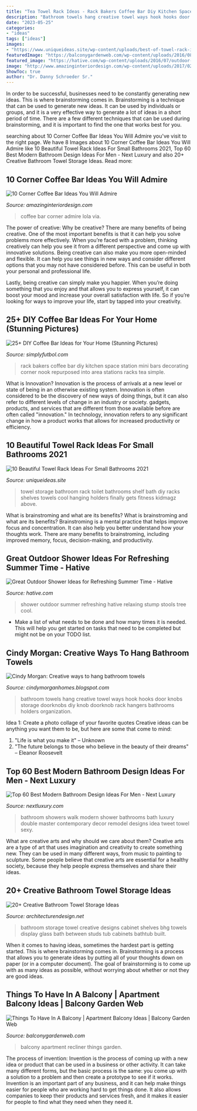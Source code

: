 ```yaml
---
title: "Tea Towel Rack Ideas - Rack Bakers Coffee Bar Diy Kitchen Space Station Mini Bars Decorating Corner Nook Repurposed Into Area Stations Racks Tea Simple"
description: "Bathroom towels hang creative towel ways hook hooks door knobs storage doorknobs diy knob doorknob rack hangers bathrooms holders organization"
date: "2023-05-25"
categories:
- "ideas"
tags: ["ideas"]
images:
- "https://www.uniqueideas.site/wp-content/uploads/best-of-towel-rack-ideas-for-bathroom-small-cool-racks-fitness-room.jpg"
featuredImage: "https://balconygardenweb.com/wp-content/uploads/2016/08/recliner.jpg"
featured_image: "https://hative.com/wp-content/uploads/2016/07/outdoor-shower/28-outdoor-shower-ideas-for-summer-time.jpg"
image: "http://www.amazinginteriordesign.com/wp-content/uploads/2017/02/10-cool-corner-coffee-bar-ideas-you-will-admire-8.jpg"
ShowToc: true
author: "Dr. Danny Schroeder Sr."
---
```



In order to be successful, businesses need to be constantly generating new ideas. This is where brainstorming comes in. Brainstorming is a technique that can be used to generate new ideas. It can be used by individuals or groups, and it is a very effective way to generate a lot of ideas in a short period of time. There are a few different techniques that can be used during brainstorming, and it is important to find the one that works best for you.

	

		
searching about 10 Corner Coffee Bar Ideas You Will Admire you've visit to the right page. We have 8 Images about 10 Corner Coffee Bar Ideas You Will Admire like 10 Beautiful Towel Rack Ideas For Small Bathrooms 2021, Top 60 Best Modern Bathroom Design Ideas For Men - Next Luxury and also 20+ Creative Bathroom Towel Storage Ideas. Read more:
		
    
## 10 Corner Coffee Bar Ideas You Will Admire

<img loading=lazy src="http://www.amazinginteriordesign.com/wp-content/uploads/2017/02/10-cool-corner-coffee-bar-ideas-you-will-admire-8.jpg" onerror="this.onerror=null;this.src='https://tse2.mm.bing.net/th?id=OIP.XNHBzi4dA53Suf9vRnH-JgHaLJ&amp;pid=15.1';" alt="10 Corner Coffee Bar Ideas You Will Admire">

_Source: amazinginteriordesign.com_

>coffee bar corner admire lola via. 

	

The power of creative: Why be creative?
There are many benefits of being creative. One of the most important benefits is that it can help you solve problems more effectively. When you’re faced with a problem, thinking creatively can help you see it from a different perspective and come up with innovative solutions.
Being creative can also make you more open-minded and flexible. It can help you see things in new ways and consider different options that you may not have considered before. This can be useful in both your personal and professional life.

Lastly, being creative can simply make you happier. When you’re doing something that you enjoy and that allows you to express yourself, it can boost your mood and increase your overall satisfaction with life. So if you’re looking for ways to improve your life, start by tapped into your creativity.

    
## 25+ DIY Coffee Bar Ideas For Your Home (Stunning Pictures)

<img loading=lazy src="http://simplyfutbol.com/wp-content/uploads/2017/04/word-image-3.jpeg" onerror="this.onerror=null;this.src='https://tse4.mm.bing.net/th?id=OIP.c2hBu9RDL_UMintIGbpB7gHaJ4&amp;pid=15.1';" alt="25+ DIY Coffee Bar Ideas for Your Home (Stunning Pictures)">

_Source: simplyfutbol.com_

>rack bakers coffee bar diy kitchen space station mini bars decorating corner nook repurposed into area stations racks tea simple. 

	

What is Innovation?
Innovation is the process of arrivals at a new level or state of being in an otherwise existing system. Innovation is often considered to be the discovery of new ways of doing things, but it can also refer to different levels of change in an industry or society. gadgets, products, and services that are different from those available before are often called "innovation." In technology, innovation refers to any significant change in how a product works that allows for increased productivity or efficiency.

    
## 10 Beautiful Towel Rack Ideas For Small Bathrooms 2021

<img loading=lazy src="https://www.uniqueideas.site/wp-content/uploads/best-of-towel-rack-ideas-for-bathroom-small-cool-racks-fitness-room.jpg" onerror="this.onerror=null;this.src='https://tse3.mm.bing.net/th?id=OIP.v-zVkeDEHOJ7sL7I_xlKZAHaJ4&amp;pid=15.1';" alt="10 Beautiful Towel Rack Ideas For Small Bathrooms 2021">

_Source: uniqueideas.site_

>towel storage bathroom rack toilet bathrooms shelf bath diy racks shelves towels cool hanging holders finally gets fitness kidmagz above. 

	

What is brainstroming and what are its benefits?
What is brainstroming and what are its benefits? Brainstroming is a mental practice that helps improve focus and concentration. It can also help you better understand how your thoughts work. There are many benefits to brainstroming, including improved memory, focus, decision-making, and productivity.

    
## Great Outdoor Shower Ideas For Refreshing Summer Time - Hative

<img loading=lazy src="https://hative.com/wp-content/uploads/2016/07/outdoor-shower/28-outdoor-shower-ideas-for-summer-time.jpg" onerror="this.onerror=null;this.src='https://tse1.mm.bing.net/th?id=OIP.la_LykskDLuEIiURv4cMcQHaLG&amp;pid=15.1';" alt="Great Outdoor Shower Ideas for Refreshing Summer Time - Hative">

_Source: hative.com_

>shower outdoor summer refreshing hative relaxing stump stools tree cool. 

	

- Make a list of what needs to be done and how many times it is needed. This will help you get started on tasks that need to be completed but might not be on your TODO list.

    
## Cindy Morgan: Creative Ways To Hang Bathroom Towels

<img loading=lazy src="http://2.bp.blogspot.com/-1QgtWRTS8P4/T-3yVrsE6UI/AAAAAAAAAho/QCQHybyHKkc/s1600/towel+2.jpg" onerror="this.onerror=null;this.src='https://tse1.mm.bing.net/th?id=OIP.Jbk6PmI5AmaO-ofOw3dKngHaLP&amp;pid=15.1';" alt="Cindy Morgan: Creative ways to hang bathroom towels">

_Source: cindymorganhomes.blogspot.com_

>bathroom towels hang creative towel ways hook hooks door knobs storage doorknobs diy knob doorknob rack hangers bathrooms holders organization. 

	

Idea 1: Create a photo collage of your favorite quotes
Creative ideas can be anything you want them to be, but here are some that come to mind: 

1. "Life is what you make it" – Unknown
2. "The future belongs to those who believe in the beauty of their dreams" – Eleanor Roosevelt

    
## Top 60 Best Modern Bathroom Design Ideas For Men - Next Luxury

<img loading=lazy src="http://nextluxury.com/wp-content/uploads/walk-in-shower.jpg" onerror="this.onerror=null;this.src='https://tse2.mm.bing.net/th?id=OIP.EPf4QtJil22dq7cVi3Y1oAAAAA&amp;pid=15.1';" alt="Top 60 Best Modern Bathroom Design Ideas For Men - Next Luxury">

_Source: nextluxury.com_

>bathroom showers walk modern shower bathrooms bath luxury double master contemporary decor remodel designs idea tweet towel sexy. 

	

What are creative arts and why should we care about them?
Creative arts are a type of art that uses imagination and creativity to create something new. They can be used in many different ways, from music to painting to sculpture. Some people believe that creative arts are essential for a healthy society, because they help people express themselves and share their ideas.

    
## 20+ Creative Bathroom Towel Storage Ideas

<img loading=lazy src="http://cdn.architecturendesign.net/wp-content/uploads/2015/09/AD-Creative-Bathroom-Towel-Storage-Ideas-10.jpg" onerror="this.onerror=null;this.src='https://tse4.mm.bing.net/th?id=OIP.yJiDIBClzSJpCk8MWJUfhwHaJ4&amp;pid=15.1';" alt="20+ Creative Bathroom Towel Storage Ideas">

_Source: architecturendesign.net_

>bathroom storage towel creative designs cabinet shelves bhg towels display glass bath between studs tub cabinets bathtub built. 

	

When it comes to having ideas, sometimes the hardest part is getting started. This is where brainstorming comes in. Brainstorming is a process that allows you to generate ideas by putting all of your thoughts down on paper (or in a computer document). The goal of brainstorming is to come up with as many ideas as possible, without worrying about whether or not they are good ideas.

    
## Things To Have In A Balcony | Apartment Balcony Ideas | Balcony Garden Web

<img loading=lazy src="https://balconygardenweb.com/wp-content/uploads/2016/08/recliner.jpg" onerror="this.onerror=null;this.src='https://tse3.mm.bing.net/th?id=OIP.2uGfdDAsurPxuz2pah_p4AHaLI&amp;pid=15.1';" alt="Things To Have In A Balcony | Apartment Balcony Ideas | Balcony Garden Web">

_Source: balconygardenweb.com_

>balcony apartment recliner things garden. 

	

The process of invention:
Invention is the process of coming up with a new idea or product that can be used in a business or other activity. It can take many different forms, but the basic process is the same: you come up with a solution to a problem and then create a prototype to see if it works.
Invention is an important part of any business, and it can help make things easier for people who are working hard to get things done. It also allows companies to keep their products and services fresh, and it makes it easier for people to find what they need when they need it.

